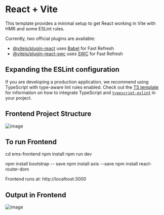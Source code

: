 # React + Vite

This template provides a minimal setup to get React working in Vite with HMR and some ESLint rules.

Currently, two official plugins are available:

- [@vitejs/plugin-react](https://github.com/vitejs/vite-plugin-react/blob/main/packages/plugin-react) uses [Babel](https://babeljs.io/) for Fast Refresh
- [@vitejs/plugin-react-swc](https://github.com/vitejs/vite-plugin-react/blob/main/packages/plugin-react-swc) uses [SWC](https://swc.rs/) for Fast Refresh

## Expanding the ESLint configuration

If you are developing a production application, we recommend using TypeScript with type-aware lint rules enabled. Check out the [TS template](https://github.com/vitejs/vite/tree/main/packages/create-vite/template-react-ts) for information on how to integrate TypeScript and [`typescript-eslint`](https://typescript-eslint.io) in your project.

## Frontend Project Structure
![image](https://github.com/user-attachments/assets/62215746-a396-4c12-ad73-46671bd08628)

## To run Frontend

  cd ems-frontend
  npm install
  npm run dev

  npm install bootstrap -- save
  npm install axis --save
  npm install react-router-dom

  Frontend runs at: http://localhost:3000

## Output in Frontend
![image](https://github.com/user-attachments/assets/c775c5dd-d089-40df-8669-331b242bf63e)


  



